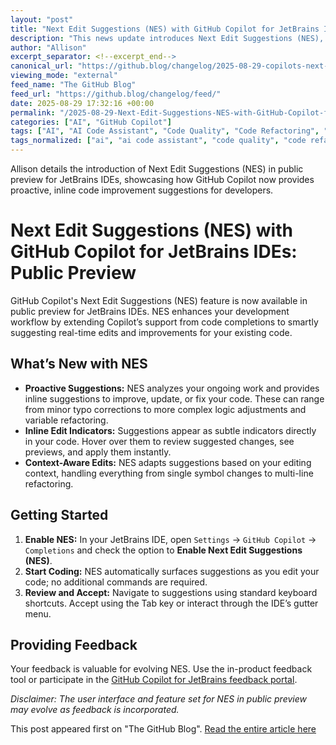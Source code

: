 ```yaml
---
layout: "post"
title: "Next Edit Suggestions (NES) with GitHub Copilot for JetBrains IDEs: Public Preview"
description: "This news update introduces Next Edit Suggestions (NES), a new feature in public preview for JetBrains IDEs that enhances GitHub Copilot’s capabilities. NES proactively suggests targeted code improvements, such as refactoring, typo correction, and logic fixes, directly within your coding workflow. Instructions for enabling and using NES in JetBrains environments are provided. The content also highlights feedback opportunities for users, with an emphasis on maintaining code quality and efficiency through developer-oriented AI assistance."
author: "Allison"
excerpt_separator: <!--excerpt_end-->
canonical_url: "https://github.blog/changelog/2025-08-29-copilots-next-edit-suggestion-nes-in-public-preview-in-jetbrains"
viewing_mode: "external"
feed_name: "The GitHub Blog"
feed_url: "https://github.blog/changelog/feed/"
date: 2025-08-29 17:32:16 +00:00
permalink: "/2025-08-29-Next-Edit-Suggestions-NES-with-GitHub-Copilot-for-JetBrains-IDEs-Public-Preview.html"
categories: ["AI", "GitHub Copilot"]
tags: ["AI", "AI Code Assistant", "Code Quality", "Code Refactoring", "Developer Tools", "GitHub Copilot", "IDE Extensions", "Inline Suggestions", "IntelliJ", "JetBrains IDEs", "NES", "News", "Next Edit Suggestions", "Productivity"]
tags_normalized: ["ai", "ai code assistant", "code quality", "code refactoring", "developer tools", "github copilot", "ide extensions", "inline suggestions", "intellij", "jetbrains ides", "nes", "news", "next edit suggestions", "productivity"]
---
```


Allison details the introduction of Next Edit Suggestions (NES) in public preview for JetBrains IDEs, showcasing how GitHub Copilot now provides proactive, inline code improvement suggestions for developers.<!--excerpt_end-->

# Next Edit Suggestions (NES) with GitHub Copilot for JetBrains IDEs: Public Preview

GitHub Copilot's Next Edit Suggestions (NES) feature is now available in public preview for JetBrains IDEs. NES enhances your development workflow by extending Copilot’s support from code completions to smartly suggesting real-time edits and improvements for your existing code.

## What’s New with NES

- **Proactive Suggestions:** NES analyzes your ongoing work and provides inline suggestions to improve, update, or fix your code. These can range from minor typo corrections to more complex logic adjustments and variable refactoring.
- **Inline Edit Indicators:** Suggestions appear as subtle indicators directly in your code. Hover over them to review suggested changes, see previews, and apply them instantly.
- **Context-Aware Edits:** NES adapts suggestions based on your editing context, handling everything from single symbol changes to multi-line refactoring.

## Getting Started

1. **Enable NES:** In your JetBrains IDE, open `Settings` → `GitHub Copilot` → `Completions` and check the option to **Enable Next Edit Suggestions (NES)**.
2. **Start Coding:** NES automatically surfaces suggestions as you edit your code; no additional commands are required.
3. **Review and Accept:** Navigate to suggestions using standard keyboard shortcuts. Accept using the Tab key or interact through the IDE’s gutter menu.

## Providing Feedback

Your feedback is valuable for evolving NES. Use the in-product feedback tool or participate in the [GitHub Copilot for JetBrains feedback portal](https://github.com/microsoft/copilot-intellij-feedback/issues).

_Disclaimer: The user interface and feature set for NES in public preview may evolve as feedback is incorporated._

This post appeared first on "The GitHub Blog". [Read the entire article here](https://github.blog/changelog/2025-08-29-copilots-next-edit-suggestion-nes-in-public-preview-in-jetbrains)
